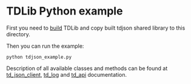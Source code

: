 # TDLib Python example

First you need to [build](https://github.com/tdlib/td#building) TDLib and copy built tdjson shared library to this directory.

Then you can run the example:
```
python tdjson_example.py
```

Description of all available classes and methods can be found at [td_json_client](https://core.telegram.org/tdlib/docs/td__json__client_8h.html),
[td_log](https://core.telegram.org/tdlib/docs/td__log_8h.html) and [td_api](https://core.telegram.org/tdlib/docs/td__api_8h.html) documentation.
